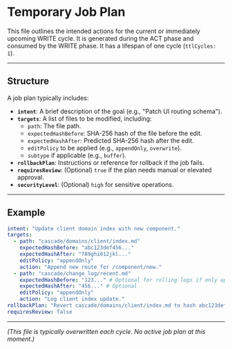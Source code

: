 <!-- @meta {
  "fileType": "temporary",
  "subtype": "job_plan",
  "purpose": "Ephemeral job plan for the current or upcoming WRITE cycle. Contains details of intended changes.",
  "editPolicy": "overwrite",
  "routeScope": "global",
  "ttlCycles": 1
} -->
# Temporary Job Plan

This file outlines the intended actions for the current or immediately upcoming WRITE cycle. It is generated during the ACT phase and consumed by the WRITE phase. It has a lifespan of one cycle (`ttlCycles: 1`).

---
## Structure
A job plan typically includes:
- **`intent`**: A brief description of the goal (e.g., "Patch UI routing schema").
- **`targets`**: A list of files to be modified, including:
    - `path`: The file path.
    - `expectedHashBefore`: SHA-256 hash of the file before the edit.
    - `expectedHashAfter`: Predicted SHA-256 hash after the edit.
    - `editPolicy` to be applied (e.g., `appendOnly`, `overwrite`).
    - `subtype` if applicable (e.g., `buffer`).
- **`rollbackPlan`**: Instructions or reference for rollback if the job fails.
- **`requiresReview`**: (Optional) `true` if the plan needs manual or elevated approval.
- **`securityLevel`**: (Optional) `high` for sensitive operations.

---
## Example
```yaml
intent: "Update client domain index with new component."
targets:
  - path: "cascade/domains/client/index.md"
    expectedHashBefore: "abc123def456..."
    expectedHashAfter: "789ghi012jkl..."
    editPolicy: "appendOnly"
    action: "Append new route for /component/new."
  - path: "cascade/change_log/recent.md"
    expectedHashBefore: "123..." # Optional for rolling logs if only appending
    expectedHashAfter: "456..." # Optional
    editPolicy: "appendOnly"
    action: "Log client index update."
rollbackPlan: "Revert cascade/domains/client/index.md to hash abc123def456... and remove corresponding entry from recent.md."
requiresReview: false
```

---
*(This file is typically overwritten each cycle. No active job plan at this moment.)*
